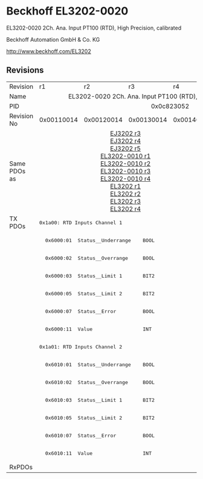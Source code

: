 # Beckhoff EL3202-0020

EL3202-0020 2Ch. Ana. Input PT100 (RTD), High Precision, calibrated

Beckhoff Automation GmbH & Co. KG

http://www.beckhoff.com/EL3202

## Revisions
<table>
<tr>
<td>Revision</td>
<td>r1</td>
<td>r2</td>
<td>r3</td>
<td>r4</td>
<td>r5</td>
<td>r6</td>
</tr>
<tr>
<td>Name</td>
<td colspan=6 align="center">EL3202-0020 2Ch. Ana. Input PT100 (RTD), High Precision, calibrated</td>
</tr>
<tr>
<td>PID</td>
<td colspan=6 align="center">0x0c823052</td>
</tr>
<tr>
<td>Revision No</td>
<td>0x00110014</td>
<td>0x00120014</td>
<td>0x00130014</td>
<td>0x00140014</td>
<td>0x00150014</td>
<td>0x00160014</td>
</tr>
<tr>
<td>Same PDOs as</td>
<td colspan=4 align="center"><a href="EJ3202.md">EJ3202 r3</a><br/><a href="EJ3202.md">EJ3202 r4</a><br/><a href="EJ3202.md">EJ3202 r5</a><br/><a href="EL3202-0010.md">EL3202-0010 r1</a><br/><a href="EL3202-0010.md">EL3202-0010 r2</a><br/><a href="EL3202-0010.md">EL3202-0010 r3</a><br/><a href="EL3202-0010.md">EL3202-0010 r4</a><br/><a href="EL3202.md">EL3202 r1</a><br/><a href="EL3202.md">EL3202 r2</a><br/><a href="EL3202.md">EL3202 r3</a><br/><a href="EL3202.md">EL3202 r4</a></td>
<td colspan=2 align="center"><a href="EL3202-0010.md">EL3202-0010 r5</a><br/><a href="EL3202-0010.md">EL3202-0010 r6</a><br/><a href="EL3202-0030.md">EL3202-0030 r6</a><br/><a href="EL3202.md">EL3202 r5</a><br/><a href="EL3202.md">EL3202 r6</a></td>
</tr>
<tr>
<td rowspan=14 valign=top>TX PDOs</td>
<td colspan=6 align="left"><pre>0x1a00: RTD Inputs Channel 1</pre></td>
<td></td>
</tr>
<tr>
<td colspan=6 align="left"><pre>  0x6000:01  Status__Underrange    BOOL</pre></td>
</tr>
<tr>
<td colspan=6 align="left"><pre>  0x6000:02  Status__Overrange     BOOL</pre></td>
</tr>
<tr>
<td colspan=6 align="left"><pre>  0x6000:03  Status__Limit 1       BIT2</pre></td>
</tr>
<tr>
<td colspan=6 align="left"><pre>  0x6000:05  Status__Limit 2       BIT2</pre></td>
</tr>
<tr>
<td colspan=6 align="left"><pre>  0x6000:07  Status__Error         BOOL</pre></td>
</tr>
<tr>
<td colspan=6 align="left"><pre>  0x6000:11  Value                 INT</pre></td>
</tr>
<tr>
<td colspan=6 align="left"><pre>0x1a01: RTD Inputs Channel 2</pre></td>
</tr>
<tr>
<td colspan=6 align="left"><pre>  0x6010:01  Status__Underrange    BOOL</pre></td>
</tr>
<tr>
<td colspan=6 align="left"><pre>  0x6010:02  Status__Overrange     BOOL</pre></td>
</tr>
<tr>
<td colspan=6 align="left"><pre>  0x6010:03  Status__Limit 1       BIT2</pre></td>
</tr>
<tr>
<td colspan=6 align="left"><pre>  0x6010:05  Status__Limit 2       BIT2</pre></td>
</tr>
<tr>
<td colspan=6 align="left"><pre>  0x6010:07  Status__Error         BOOL</pre></td>
</tr>
<tr>
<td colspan=6 align="left"><pre>  0x6010:11  Value                 INT</pre></td>
</tr>
<tr>
<td>RxPDOs</td>
<td colspan=6 align="left"></td>
</tr>
</table>
